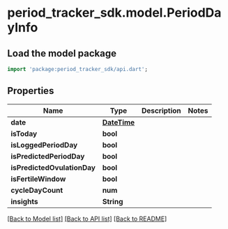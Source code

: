 # period_tracker_sdk.model.PeriodDayInfo

## Load the model package
```dart
import 'package:period_tracker_sdk/api.dart';
```

## Properties
Name | Type | Description | Notes
------------ | ------------- | ------------- | -------------
**date** | [**DateTime**](DateTime.md) |  | 
**isToday** | **bool** |  | 
**isLoggedPeriodDay** | **bool** |  | 
**isPredictedPeriodDay** | **bool** |  | 
**isPredictedOvulationDay** | **bool** |  | 
**isFertileWindow** | **bool** |  | 
**cycleDayCount** | **num** |  | 
**insights** | **String** |  | 

[[Back to Model list]](../README.md#documentation-for-models) [[Back to API list]](../README.md#documentation-for-api-endpoints) [[Back to README]](../README.md)


